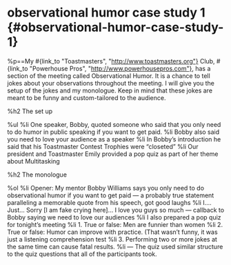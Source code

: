 # observational humor case study 1 {#observational-humor-case-study-1}
%p==My #{link_to "Toastmasters", "http://www.toastmasters.org"} Club, #{link_to "Powerhouse Pros", "http://www.powerhousepros.com"}, has a section of the meeting called Observational Humor.  It is a chance to tell jokes about your observations throughout the meeting. I will give you the setup of the jokes and my monologue. Keep in mind that these jokes are meant to be funny and custom-tailored to the audience.

%h2 The set up

%ul
  %li One speaker, Bobby, quoted someone who said that you only need to do humor in public speaking if you want to get paid.
  %li Bobby also said you need to love your audience as a speaker
  %li In Bobby’s introduction he said that his Toastmaster Contest Trophies were “closeted”
  %li Our president and Toastmaster Emily provided a pop quiz as part of her theme about Multitasking

%h2 The monologue

%ol
  %li Opener: My mentor Bobby Williams says you only need to do observational humor if you want to get paid — a probably true statement paralleling a memorable quote from his speech, got good laughs
  %li I…. Just… Sorry [I am fake crying here]… I love you guys so much — callback to Bobby saying we need to love our audiences
  %li I also prepared a pop quiz for tonight’s meeting
  %li 1. True or false: Men are funnier than women
  %li 2. True or false: Humor can improve with practice. (That wasn’t funny, it was just a listening comprehension test
  %li 3. Performing two or more jokes at the same time can cause fatal results.
  %li — The quiz used similar structure to the quiz questions that all of the participants took.
